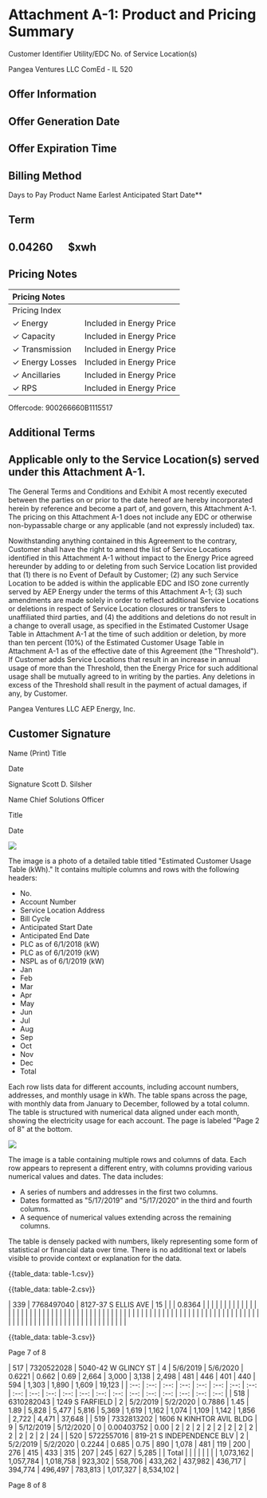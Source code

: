 # Attachment A-1: Product and Pricing Summary 

Customer Identifier
Utility/EDC
No. of Service Location(s)

Pangea Ventures LLC
ComEd - IL
520

## Offer Information

## Offer Generation Date

## Offer Expiration Time

## Billing Method

Days to Pay
Product Name
Earlest Anticipated Start Date**

## Term

## $0.04260 \quad$ \$xwh

## Pricing Notes

| Pricing Notes |  |
| :-- | :-- |
| Pricing Index |  |
| $\checkmark$ Energy | Included in Energy Price |
| $\checkmark$ Capacity | Included in Energy Price |
| $\checkmark$ Transmission | Included in Energy Price |
| $\checkmark$ Energy Losses | Included in Energy Price |
| $\checkmark$ Ancillaries | Included in Energy Price |
| $\checkmark$ RPS | Included in Energy Price |

Offercode: 900266660B1115517

## Additional Terms

## Applicable only to the Service Location(s) served under this Attachment A-1.

The General Terms and Conditions and Exhibit A most recently executed between the parties on or prior to the date hereof are hereby incorporated herein by reference and become a part of, and govern, this Attachment A-1. The pricing on this Attachment A-1 does not include any EDC or otherwise non-bypassable charge or any applicable (and not expressly included) tax.

Nowithstanding anything contained in this Agreement to the contrary, Customer shall have the right to amend the list of Service Locations identified in this Attachment A-1 without impact to the Energy Price agreed hereunder by adding to or deleting from such Service Location list provided that (1) there is no Event of Default by Customer; (2) any such Service Location to be added is within the applicable EDC and ISO zone currently served by AEP Energy under the terms of this Attachment A-1; (3) such amendments are made solely in order to reflect additional Service Locations or deletions in respect of Service Location closures or transfers to unaffiliated third parties, and (4) the additions and deletions do not result in a change to overall usage, as specified in the Estimated Customer Usage Table in Attachment A-1 at the time of such addition or deletion, by more than ten percent (10\%) of the Estimated Customer Usage Table in Attachment A-1 as of the effective date of this Agreement (the "Threshold"). If Customer adds Service Locations that result in an increase in annual usage of more than the Threshold, then the Energy Price for such additional usage shall be mutually agreed to in writing by the parties. Any deletions in excess of the Threshold shall result in the payment of actual damages, if any, by Customer.

Pangea Ventures LLC
AEP Energy, Inc.

## Customer Signature

Name (Print)
Title

Date

Signature
Scott D. Silsher

Name
Chief Solutions Officer

Title

Date

![](images/img-0.jpeg)

The image is a photo of a detailed table titled "Estimated Customer Usage Table (kWh)." It contains multiple columns and rows with the following headers:

- No.
- Account Number
- Service Location Address
- Bill Cycle
- Anticipated Start Date
- Anticipated End Date
- PLC as of 6/1/2018 (kW)
- PLC as of 6/1/2019 (kW)
- NSPL as of 6/1/2019 (kW)
- Jan
- Feb
- Mar
- Apr
- May
- Jun
- Jul
- Aug
- Sep
- Oct
- Nov
- Dec
- Total

Each row lists data for different accounts, including account numbers, addresses, and monthly usage in kWh. The table spans across the page, with monthly data from January to December, followed by a total column. The table is structured with numerical data aligned under each month, showing the electricity usage for each account. The page is labeled "Page 2 of 8" at the bottom.

![](images/img-1.jpeg)

The image is a table containing multiple rows and columns of data. Each row appears to represent a different entry, with columns providing various numerical values and dates. The data includes:

- A series of numbers and addresses in the first two columns.
- Dates formatted as "5/17/2019" and "5/17/2020" in the third and fourth columns.
- A sequence of numerical values extending across the remaining columns.

The table is densely packed with numbers, likely representing some form of statistical or financial data over time. There is no additional text or labels visible to provide context or explanation for the data.

{{table_data: table-1.csv}}

{{table_data: table-2.csv}}

| 339 | 7768497040 | 8127-37 S ELLIS AVE | 15 |  |  | 0.8364 |  |  |  |  |  |  |  |  |  |  |  |  |  |  |  |  |  |  |  |  |  |  |  |  |  |  |  |  |  |  |  |  |  |  |  |  |  |  |  |  |  |  |  |  |  |  |  |  |  |  |  |  |  |  |  |  |  |  |  |  |  |  |  |  |  |  |  |  |  |  |  |  |  |  |  |  |  |  |  |  |  |  |  |  |  |  |  |  |  |  |  |  |  |  |  |  |  |  |  | 

{{table_data: table-3.csv}}

Page 7 of 8

| 517 | 7320522028 | 5040-42 W GLINCY ST | 4 | 5/6/2019 | 5/6/2020 | 0.6221 | 0.662 | 0.69 | 2,664 | 3,000 | 3,138 | 2,498 | 481 | 446 | 401 | 440 | 594 | 1,303 | 1,890 | 1,609 | 19,123 |
| :--: | :--: | :--: | :--: | :--: | :--: | :--: | :--: | :--: | :--: | :--: | :--: | :--: | :--: | :--: | :--: | :--: | :--: | :--: | :--: | :--: |
| 518 | 6310282043 | 1249 S FARFIELD | 2 | 5/2/2019 | 5/2/2020 | 0.7886 | 1.45 | 1.89 | 5,828 | 5,477 | 5,816 | 5,369 | 1,619 | 1,162 | 1,074 | 1,109 | 1,142 | 1,856 | 2,722 | 4,471 | 37,648 |
| 519 | 7332813202 | 1606 N KINHTOR AVIL BLDG | 9 | 5/12/2019 | 5/12/2020 | 0 | 0.00403752 | 0.00 | 2 | 2 | 2 | 2 | 2 | 2 | 2 | 2 | 2 | 2 | 2 | 2 | 24 |
| 520 | 5722557016 | 819-21 S INDEPENDENCE BLV | 2 | 5/2/2019 | 5/2/2020 | 0.2244 | 0.685 | 0.75 | 890 | 1,078 | 481 | 119 | 200 | 276 | 415 | 433 | 315 | 207 | 245 | 627 | 5,285 |
| Total |  |  |  |  |  |  |  | 1,073,162 | 1,057,784 | 1,018,758 | 923,302 | 558,706 | 433,262 | 437,982 | 436,717 | 394,774 | 496,497 | 783,813 | 1,017,327 | 8,534,102 |

Page 8 of 8
